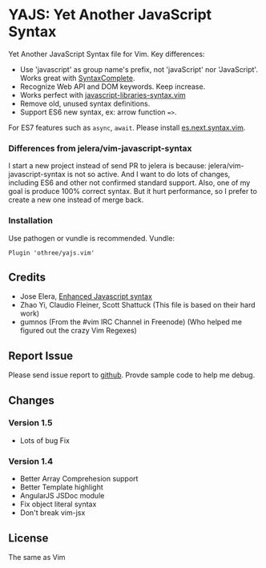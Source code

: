 YAJS: Yet Another JavaScript Syntax
===================================

Yet Another JavaScript Syntax file for Vim. Key differences:

* Use 'javascript' as group name's prefix, not 'javaScript' nor 'JavaScript'. Works great with [SyntaxComplete](https://github.com/vim-scripts/SyntaxComplete).
* Recognize Web API and DOM keywords. Keep increase.
* Works perfect with [javascript-libraries-syntax.vim](https://github.com/othree/javascript-libraries-syntax.vim)
* Remove old, unused syntax definitions.
* Support ES6 new syntax, ex: arrow function `=>`. 

For ES7 features such as `async`, `await`. Please install [es.next.syntax.vim](https://github.com/othree/es.next.syntax.vim).

### Differences from jelera/vim-javascript-syntax

I start a new project instead of send PR to jelera is because: jelera/vim-javascript-syntax is not so active. 
And I want to do lots of changes, including ES6 and other not confirmed standard support.
Also, one of my goal is produce 100% correct syntax.
But it hurt performance, so I prefer to create a new one instead of merge back.

### Installation

Use pathogen or vundle is recommended. Vundle:

    Plugin 'othree/yajs.vim'

Credits
-------

- Jose Elera, [Enhanced Javascript syntax](http://www.vim.org/scripts/script.php?script_id=3425)
- Zhao Yi, Claudio Fleiner, Scott Shattuck (This file is based on their hard work)
- gumnos (From the #vim IRC Channel in Freenode) (Who helped me figured out the crazy Vim Regexes)

Report Issue
------------

Please send issue report to [github](https://github.com/othree/yajs.vim/issues). Provde sample code to help me debug.

Changes
-------

### Version 1.5
- Lots of bug Fix

### Version 1.4
- Better Array Comprehesion support
- Better Template highlight
- AngularJS JSDoc module
- Fix object literal syntax
- Don't break vim-jsx

License
-------

The same as Vim

